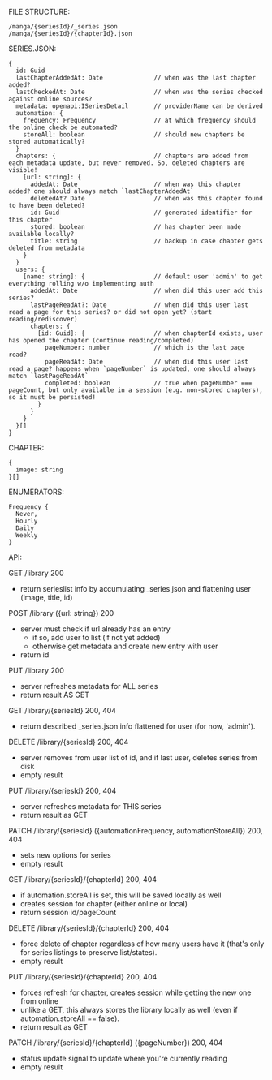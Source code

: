 FILE STRUCTURE:

    /manga/{seriesId}/_series.json
    /manga/{seriesId}/{chapterId}.json

SERIES.JSON:

    {
      id: Guid  
      lastChapterAddedAt: Date              // when was the last chapter added?
      lastCheckedAt: Date                   // when was the series checked against online sources?
      metadata: openapi:ISeriesDetail       // providerName can be derived
      automation: {
        frequency: Frequency                // at which frequency should the online check be automated?
        storeAll: boolean                   // should new chapters be stored automatically?
      }
      chapters: {                           // chapters are added from each metadata update, but never removed. So, deleted chapters are visible!
        [url: string]: {
          addedAt: Date                     // when was this chapter added? one should always match `lastChapterAddedAt`
          deletedAt? Date                   // when was this chapter found to have been deleted?
          id: Guid                          // generated identifier for this chapter
          stored: boolean                   // has chapter been made available locally?
          title: string                     // backup in case chapter gets deleted from metadata
        }
      }
      users: {
        [name: string]: {                   // default user 'admin' to get everything rolling w/o implementing auth
          addedAt: Date                     // when did this user add this series?
          lastPageReadAt?: Date             // when did this user last read a page for this series? or did not open yet? (start reading/rediscover)
          chapters: {
            [id: Guid]: {                   // when chapterId exists, user has opened the chapter (continue reading/completed)
              pageNumber: number            // which is the last page read?
              pageReadAt: Date              // when did this user last read a page? happens when `pageNumber` is updated, one should always match `lastPageReadAt`
              completed: boolean            // true when pageNumber === pageCount, but only available in a session (e.g. non-stored chapters), so it must be persisted!
            }
          }
        }
      }[]
    }

CHAPTER: 

    {
      image: string
    }[]

ENUMERATORS:

    Frequency {
      Never,
      Hourly
      Daily
      Weekly
    }

API:

GET /library
  200
  - return serieslist info by accumulating _series.json and flattening user (image, title, id)

POST /library ({url: string})
  200
  - server must check if url already has an entry
    - if so, add user to list (if not yet added)
    - otherwise get metadata and create new entry with user
  - return id

PUT /library
  200
  - server refreshes metadata for ALL series
  - return result AS GET

GET /library/{seriesId}
  200, 404
  - return described _series.json info flattened for user (for now, 'admin').

DELETE /library/{seriesId}
  200, 404
  - server removes from user list of id, and if last user, deletes series from disk
  - empty result

PUT /library/{seriesId}
  200, 404
  - server refreshes metadata for THIS series
  - return result as GET

PATCH /library/{seriesId} ({automationFrequency, automationStoreAll})
  200, 404
  - sets new options for series
  - empty result

GET /library/{seriesId}/{chapterId}
  200, 404
  - if automation.storeAll is set, this will be saved locally as well
  - creates session for chapter (either online or local)
  - return session id/pageCount

DELETE /library/{seriesId}/{chapterId}
  200, 404
  - force delete of chapter regardless of how many users have it (that's only for series listings to preserve list/states).
  - empty result

PUT /library/{seriesId}/{chapterId}
  200, 404
  - forces refresh for chapter, creates session while getting the new one from online
  - unlike a GET, this always stores the library locally as well (even if automation.storeAll == false).
  - return result as GET
  
PATCH /library/{seriesId}/{chapterId} ({pageNumber})
  200, 404
  - status update signal to update where you're currently reading
  - empty result
